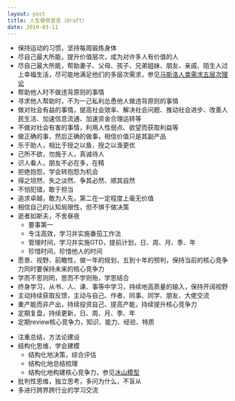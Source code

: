 ```yaml
---
layout: post
title: 人生使命宣言（draft）
date: 2019-03-11
---
```


* 保持运动的习惯，坚持每周锻炼身体
* 尽自己最大所能，提升价值层次，成为对许多人有价值的人
* 尽自己最大所能，帮助妻子、父母、孩子、兄弟姐妹、朋友、亲戚、陌生人过上幸福生活，尽可能地满足他们的多层次需求，参见[马斯洛人类需求五层次理论](https://wiki.mbalib.com/wiki/%E9%A9%AC%E6%96%AF%E6%B4%9B%E4%BA%BA%E7%B1%BB%E9%9C%80%E6%B1%82%E4%BA%94%E5%B1%82%E6%AC%A1%E7%90%86%E8%AE%BA)
* 帮助他人时不做违背原则的事情
* 寻求他人帮助时，不为一己私利怂恿他人做违背原则的事情
* 做对社会有益的事情，提高社会效率、解决社会问题、推动社会进步、改善人民生活、加速信息流通、加速资金合理运转等
* 不做对社会有害的事情，利用人性弱点、欲望而获取利益等
* 做正确的事，然后正确的做事，相信价值只是其副产品
* 乐于助人，相比于授之以鱼，授之以渔更优
* 己所不欲，勿施于人，真诚待人
* 识人看人，朋友不必在多，在精
* 拒绝抱怨，学会转抱怨为机会
* 得之坦然、失之淡然、争其必然、顺其自然
* 不怕犯错，敢于担当
* 追求卓越，敢为人先，第二在一定程度上毫无价值
* 相信自己的认知局限性，但不惧于做决策
* 逝者如斯夫，不舍昼夜
    * 要事第一
    * 专注高效，学习并实施番茄工作法
    * 管理时间，学习并实施GTD，提前计划，日、周、月、季、年
    * 珍惜时间，珍惜他人的时间
* 愿景、视野、前瞻性，做一年的规划，五到十年的预判，保持当前的核心竞争力同时要保持未来的核心竞争力
* 学而不思则罔，思而不学则殆，学思结合
* 终身学习，从书、人、课、事等中学习，持续地高质量的输入，保持开阔视野
* 主动持续获取反馈，主动与自己、作者、同事、同学、朋友、大佬交流
* 重产能而非产出，持续投资自己、提高产能，持续提升核心竞争力
* 定期复盘，持续更新，日、周、月、季、年
* 定期review核心竞争力，知识、能力、经验、特质
<!-- more -->
* 注重总结，方法论建设
* 结构化思维，学会建模
    * 结构化地决策，综合评估
    * 结构化地总结梳理
    * 结构化地构建核心竞争力，参见[冰山模型](https://wiki.mbalib.com/wiki/%E5%86%B0%E5%B1%B1%E6%A8%A1%E5%9E%8B)
* 批判性思维，独立思考，多问为什么，不盲从
* 多进行跨界跨行业的学习交流
